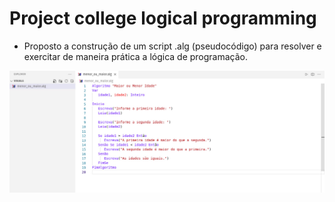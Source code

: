 # Project college logical programming

- Proposto a construção de um script .alg (pseudocódigo) para resolver e exercitar de maneira prática a lógica de programação. 

![png](static/photo_2023-10-03_20-22-03.jpg)
